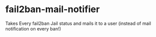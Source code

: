 fail2ban-mail-notifier
======================

Takes Every fail2ban Jail status and mails it to a user (instead of mail notification on every ban!)
